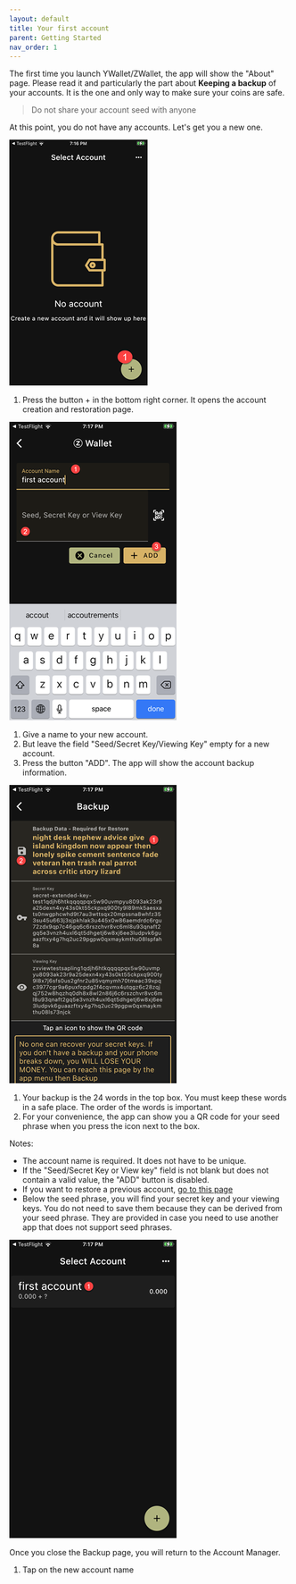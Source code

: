 ```yaml
---
layout: default
title: Your first account
parent: Getting Started
nav_order: 1
---
```


The first time you launch YWallet/ZWallet, the app will show the
"About" page. Please read it and particularly the part about 
**Keeping a backup** of your accounts. It is the one and only
way to make sure your coins are safe.

> Do not share your account seed with anyone

At this point, you do not have any accounts. Let's get you a new one.

![No Account](img/IMG_0033.PNG)

1. Press the button + in the bottom right corner. It opens the account
creation and restoration page. 

![Add Account](img/IMG_0035.PNG)

1. Give a name to your new account.
2. But leave the field "Seed/Secret Key/Viewing Key" 
empty for a new account.
3. Press the button "ADD". The app will show the account 
backup information. 


![Backup](img/IMG_0036.PNG)

1. Your backup is the 24 words in the top box. You must keep these words in a safe place. The
order of the words is important. 
2. For your convenience, the app can show you a QR code for your seed phrase when you press the icon
next to the box.

Notes: 

- The account name is required. It does not have to be unique.
- If the "Seed/Secret Key or View key" field is not blank but
does not contain a valid value, the "ADD" button is disabled.
- If you want to restore a previous account, [go to this page](restore.html)
- Below the seed phrase, you will find your secret key and your viewing keys.
You do not need to save them because they can be derived from your seed phrase. They are provided
in case you need to use another app that does not support seed phrases.

![Account Manager](img/IMG_0037.PNG)

Once you close the Backup page, you will return to the Account Manager. 

1. Tap on the new account name
